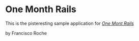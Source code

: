 # One Month Rails

This is the pisteresting sample application for
[*One Mont Rails*](http://onemonthrails.com)

by Francisco Roche